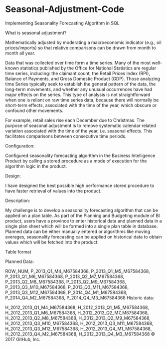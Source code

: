 # Seasonal-Adjustment-Code
Implementing Seasonality Forecasting Algorithm in SQL

What is seasonal adjustment?

Mathematically adjusted by moderating a macroeconomic indicator (e.g., oil prices/imports) so that relative comparisons can be drawn from month to month all year.

Data that was collected over time form a time series. Many of the most well-known statistics published by the Office for National Statistics are regular time series, including: the claimant count, the Retail Prices Index (RPI), Balance of Payments, and Gross Domestic Product (GDP). Those analyzing time Series typically seek to establish the general pattern of the data, the long-term movements, and whether any unusual occurrences have had major effects on the series. This type of analysis is not straightforward when one is reliant on raw time series data, because there will normally be short-term effects, associated with the time of the year, which obscure or confound other movements.

For example, retail sales rise each December due to Christmas. The purpose of seasonal adjustment is to remove systematic calendar related variation associated with the time of the year, i.e. seasonal effects. This facilitates comparisons between consecutive time periods.

Configuration:

Configured seasonality forecasting algorithm in the Business Intelligence Product by calling a stored procedure as a mode of execution for the algorithm logic in the product.

Design:

I have designed the best possible high performance stored procedure to have faster retrieval of values into the product.

Description:

My challenge is to develop a seasonality forecasting algorithm that can be applied on a plan table. As part of the Planning and Budgeting module of BI product, users have a province to enter historical data and planned data in a single plan sheet which will be formed into a single plan table in database. Planned data can be either manually entered or algorithms like moving averages, seasonality forecasting can be applied on historical data to obtain values which will be fetched into the product.

Table format

Planned Data:

ROW_NUM, P_2013_Q1_M4_M67584368, P_2013_Q1_M5_M67584368, P_2013_Q1_M6_M67584368, P_2013_Q2_M7_M67584368, P_2013_Q2_M8_M67584368, P_2013_Q2_M9_M67584368, P_2013_Q3_M10_M67584368, P_2013_Q3_M11_M67584368, P_2013_Q3_M12_M67584368, P_2014_Q4_M1_M67584368, P_2014_Q4_M2_M67584368, P_2014_Q4_M3_M67584368
Historic data:

H_2012_2013_Q1_M4_M67584368, H_2012_2013_Q1_M5_M67584368, H_2012_2013_Q1_M6_M67584368, H_2012_2013_Q2_M7_M67584368, H_2012_2013_Q2_M8_M67584368, H_2012_2013_Q2_M9_M67584368, H_2012_2013_Q3_M10_M67584368, H_2012_2013_Q3_M11_M67584368, H_2012_2013_Q3_M12_M67584368, H_2012_2013_Q4_M1_M67584368, H_2012_2013_Q4_M2_M67584368, H_2012_2013_Q4_M3_M67584368
© 2017 GitHub, Inc.

